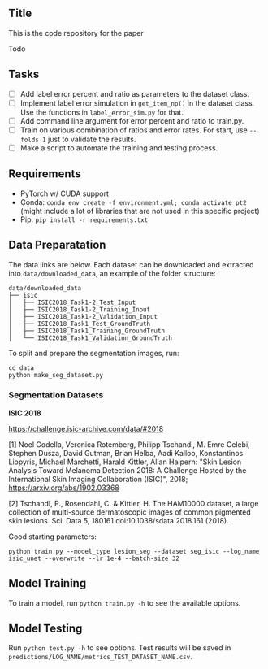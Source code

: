 ## Title

This is the code repository for the paper

Todo

## Tasks

- [ ] Add label error percent and ratio as parameters to the dataset class.
- [ ] Implement label error simulation in `get_item_np()` in the dataset class. Use the functions in `label_error_sim.py` for that.
- [ ] Add command line argument for error percent and ratio to train.py.
- [ ] Train on various combination of ratios and error rates. For start, use `--folds 1` just to validate the results.
- [ ] Make a script to automate the training and testing process.

## Requirements

- PyTorch  w/ CUDA support
- Conda: `conda env create -f environment.yml; conda activate pt2` (might include a lot of libraries that are not used in this specific project)
- Pip: `pip install -r requirements.txt`

## Data Preparatation

The data links are below. Each dataset can be downloaded and extracted into `data/downloaded_data`, an example of the folder structure:

```
data/downloaded_data
├── isic
│   ├── ISIC2018_Task1-2_Test_Input
│   ├── ISIC2018_Task1-2_Training_Input
│   ├── ISIC2018_Task1-2_Validation_Input
│   ├── ISIC2018_Task1_Test_GroundTruth
│   ├── ISIC2018_Task1_Training_GroundTruth
│   └── ISIC2018_Task1_Validation_GroundTruth
```

To split and prepare the segmentation images, run:

```
cd data
python make_seg_dataset.py
```

### Segmentation Datasets

**ISIC 2018**

https://challenge.isic-archive.com/data/#2018

[1] Noel Codella, Veronica Rotemberg, Philipp Tschandl, M. Emre Celebi, Stephen Dusza, David Gutman, Brian Helba, Aadi Kalloo, Konstantinos Liopyris, Michael Marchetti, Harald Kittler, Allan Halpern: "Skin Lesion Analysis Toward Melanoma Detection 2018: A Challenge Hosted by the International Skin Imaging Collaboration (ISIC)", 2018; https://arxiv.org/abs/1902.03368

[2] Tschandl, P., Rosendahl, C. & Kittler, H. The HAM10000 dataset, a large collection of multi-source dermatoscopic images of common pigmented skin lesions. Sci. Data 5, 180161 doi:10.1038/sdata.2018.161 (2018).

Good starting parameters:

```shell
python train.py --model_type lesion_seg --dataset seg_isic --log_name isic_unet --overwrite --lr 1e-4 --batch-size 32
```

## Model Training

To train a model, run `python train.py -h` to see the available options.

## Model Testing

Run `python test.py -h` to see options. Test results will be saved in `predictions/LOG_NAME/metrics_TEST_DATASET_NAME.csv`.
